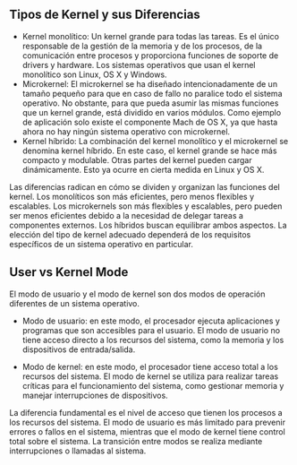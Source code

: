 ## Tipos de Kernel y sus Diferencias
- Kernel monolítico: Un kernel grande para todas las tareas. Es el único responsable de la gestión de la memoria y de los procesos, de la comunicación entre procesos y proporciona funciones de soporte de drivers y hardware. Los sistemas operativos que usan el kernel monolítico son Linux, OS X y Windows.
- Microkernel: El microkernel se ha diseñado intencionadamente de un tamaño pequeño para que en caso de fallo no paralice todo el sistema operativo. No obstante, para que pueda asumir las mismas funciones que un kernel grande, está dividido en varios módulos. Como ejemplo de aplicación solo existe el componente Mach de OS X, ya que hasta ahora no hay ningún sistema operativo con microkernel.
- Kernel híbrido: La combinación del kernel monolítico y el microkernel se denomina kernel híbrido. En este caso, el kernel grande se hace más compacto y modulable. Otras partes del kernel pueden cargar dinámicamente. Esto ya ocurre en cierta medida en Linux y OS X.

Las diferencias radican en cómo se dividen y organizan las funciones del kernel. Los monolíticos son más eficientes, pero menos flexibles y escalables. Los microkernels son más flexibles y escalables, pero pueden ser menos eficientes debido a la necesidad de delegar tareas a componentes externos. Los híbridos buscan equilibrar ambos aspectos. La elección del tipo de kernel adecuado dependerá de los requisitos específicos de un sistema operativo en particular.

## User vs Kernel Mode
El modo de usuario y el modo de kernel son dos modos de operación diferentes de un sistema operativo.

- Modo de usuario: en este modo, el procesador ejecuta aplicaciones y programas que son accesibles para el usuario. El modo de usuario no tiene acceso directo a los recursos del sistema, como la memoria y los dispositivos de entrada/salida.
  
- Modo de kernel: en este modo, el procesador tiene acceso total a los recursos del sistema. El modo de kernel se utiliza para realizar tareas críticas para el funcionamiento del sistema, como gestionar memoria y manejar interrupciones de dispositivos.


La diferencia fundamental es el nivel de acceso que tienen los procesos a los recursos del sistema. El modo de usuario es más limitado para prevenir errores o fallos en el sistema, mientras que el modo de kernel tiene control total sobre el sistema. La transición entre modos se realiza mediante interrupciones o llamadas al sistema.
